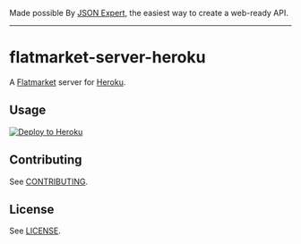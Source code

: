 Made possible By [JSON Expert](https://json.expert/), the easiest way to create a web-ready API.

---

# flatmarket-server-heroku

A [Flatmarket](https://json.expert/flatmarket/) server for [Heroku](https://www.heroku.com/).

## Usage

[![Deploy to Heroku](https://www.herokucdn.com/deploy/button.svg)](https://heroku.com/deploy?template=https://github.com/christophercliff/flatmarket-server-heroku)

## Contributing

See [CONTRIBUTING](https://github.com/christophercliff/flatmarket/blob/master/CONTRIBUTING.md).

## License

See [LICENSE](https://github.com/christophercliff/flatmarket/blob/master/LICENSE.md).
